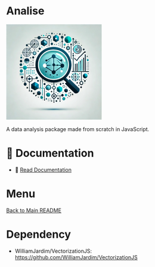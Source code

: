 # Analise
![Logo do projeto](../imagens/icon256x256.png)

A data analysis package made from scratch in JavaScript.

# 📄 Documentation
- 📖 [Read Documentation](../docs/main.md)

# Menu
[Back to Main README](https://github.com/WilliamJardim/Analise)

# Dependency
  - WilliamJardim/VectorizationJS: https://github.com/WilliamJardim/VectorizationJS